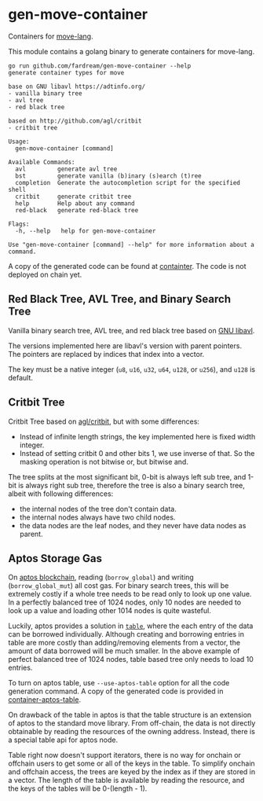 # gen-move-container

Containers for [move-lang](https://github.com/move-language/move).

This module contains a golang binary to generate containers for move-lang.

```shell
go run github.com/fardream/gen-move-container --help
generate container types for move

base on GNU libavl https://adtinfo.org/
- vanilla binary tree
- avl tree
- red black tree

based on http://github.com/agl/critbit
- critbit tree

Usage:
  gen-move-container [command]

Available Commands:
  avl         generate avl tree
  bst         generate vanilla (b)inary (s)earch (t)ree
  completion  Generate the autocompletion script for the specified shell
  critbit     generate critbit tree
  help        Help about any command
  red-black   generate red-black tree

Flags:
  -h, --help   help for gen-move-container

Use "gen-move-container [command] --help" for more information about a command.
```

A copy of the generated code can be found at [containter](./container). The code is not deployed on chain yet.

## Red Black Tree, AVL Tree, and Binary Search Tree

Vanilla binary search tree, AVL tree, and red black tree based on [GNU libavl](https://adtinfo.org).

The versions implemented here are libavl's version with parent pointers. The pointers are replaced by indices that index into a vector.

The key must be a native integer (`u8`, `u16`, `u32`, `u64`, `u128`, or `u256`), and `u128` is default.

## Critbit Tree

Critbit Tree based on [agl/critbit](http://github.com/agl/critbit), but with some differences:

- Instead of infinite length strings, the key implemented here is fixed width integer.
- Instead of setting critbit 0 and other bits 1, we use inverse of that. So the masking operation is not bitwise or, but bitwise and.

The tree splits at the most significant bit, 0-bit is always left sub tree, and 1-bit is always right sub tree, therefore the tree is also a binary search tree, albeit with following differences:

- the internal nodes of the tree don't contain data.
- the internal nodes always have two child nodes.
- the data nodes are the leaf nodes, and they never have data nodes as parent.

## Aptos Storage Gas

On [aptos blockchain](https://aptoslabs.com), reading (`borrow_global`) and writing (`borrow_global_mut`) all cost gas. For binary search trees, this will be extremely costly if a whole tree needs to be read only to look up one value. In a perfectly balanced tree of 1024 nodes, only 10 nodes are needed to look up a value and loading other 1014 nodes is quite wasteful.

Luckily, aptos provides a solution in [`table`](https://github.com/aptos-labs/aptos-core/blob/main/aptos-move/framework/aptos-stdlib/sources/table.move), where the each entry of the data can be borrowed individually. Although creating and borrowing entries in table are more costly than adding/removing elements from a vector, the amount of data borrowed will be much smaller. In the above example of perfect balanced tree of 1024 nodes, table based tree only needs to load 10 entries.

To turn on aptos table, use `--use-aptos-table` option for all the code generation command. A copy of the generated code is provided in [container-aptos-table](./container-aptos-table).

On drawback of the table in aptos is that the table structure is an extension of aptos to the standard move library. From off-chain, the data is not directly obtainable by reading the resources of the owning address. Instead, there is a special table api for aptos node.

Table right now doesn't support iterators, there is no way for onchain or offchain users to get some or all of the keys in the table. To simplify onchain and offchain access, the trees are keyed by the index as if they are stored in a vector. The length of the table is available by reading the resource, and the keys of the tables will be 0-(length - 1).
